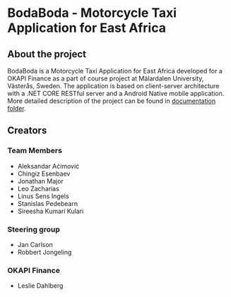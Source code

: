 # BodaBoda - Motorcycle Taxi Application for East Africa
## About the project
BodaBoda is a Motorcycle Taxi Application for East Africa developed for a OKAPI Finance as a part of course project at Mälardalen University, Västerås, Sweden.
The application is based on client-server architecture with a .NET CORE RESTful server and a Android Native mobile application.
More detailed description of the project can be found in [documentation folder](https://github.com/acimovicAlek/bodaboda/tree/master/Documentation).
## Creators
### Team Members
- Aleksandar Aćimović
- Chingiz Esenbaev
- Jonathan Major
- Leo Zacharias 
- Linus Sens Ingels
- Stanislas Pedebearn
- Sireesha Kumari Kulari
### Steering group
- Jan Carlson
- Robbert Jongeling
### OKAPI Finance
- Leslie Dahlberg
